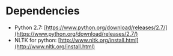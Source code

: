 # Dependencies
* Python 2.7: [https://www.python.org/download/releases/2.7/](https://www.python.org/download/releases/2.7/)
* NLTK for python: [http://www.nltk.org/install.html](http://www.nltk.org/install.html)
